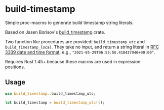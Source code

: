 # build-timestamp

Simple proc-macros to generate build timestamp string literals.

Based on Jasen Borisov's [build_timestamp](https://crates.io/crates/build_timestamp) crate.

Two function like procedures are provided: `build_timestamp_utc` and `build_timestamp_local`. They take no input, and return a string literal in [RFC 3339 date and time format](https://en.wikipedia.org/wiki/ISO_8601#RFCs), e.g., `"2021-05-29T06:55:50.418437046+00:00"`.

Requires Rust 1.45+ because these macros are used in expression positions.

## Usage

```rust
use build_timestamp::build_timestamp_utc;

let build_timestamp = build_timestamp_utc!();
```